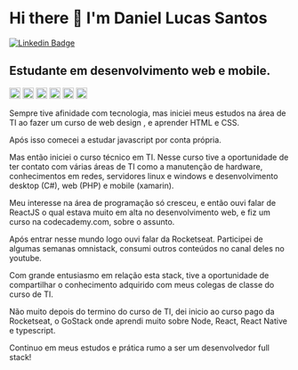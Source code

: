<!--
### Hi there 👋
**DanielSLucas/DanielSLucas** is a ✨ _special_ ✨ repository because its `README.md` (this file) appears on your GitHub profile.

Here are some ideas to get you started:

- 🔭 I’m currently working on ...
- 🌱 I’m currently learning ...
- 👯 I’m looking to collaborate on ...
- 🤔 I’m looking for help with ...
- 💬 Ask me about ...
- 📫 How to reach me: ...
- 😄 Pronouns: ...
- ⚡ Fun fact: ...
-->


# Hi there 👋 I'm Daniel Lucas Santos
[![Linkedin Badge](https://img.shields.io/badge/-LinkedIn-blue?style=flat-square&logo=Linkedin&logoColor=white&link=https://www.linkedin.com/in/daniel-lucas-p-m-santos-b287b893/)](https://www.linkedin.com/in/daniel-lucas-p-m-santos-b287b893/) 

## Estudante em desenvolvimento web e mobile.

<p align="left">
  <img src="https://devicons.github.io/devicon/devicon.git/icons/css3/css3-original-wordmark.svg" alt="css3"  width="20" height="20"/>
  <img src="https://devicons.github.io/devicon/devicon.git/icons/html5/html5-original-wordmark.svg" alt="html5"  width="20" height="20"/>
  <img src="https://devicons.github.io/devicon/devicon.git/icons/javascript/javascript-original.svg" alt="javascript" width="20" height="20"/>
  <img src="https://devicons.github.io/devicon/devicon.git/icons/nodejs/nodejs-original.svg" alt="nodejs" width="20" height="20"/>
  <img src="https://devicons.github.io/devicon/devicon.git/icons/react/react-original.svg" alt="react" width="20" height="20"/>
  <img src="https://devicons.github.io/devicon/devicon.git/icons/typescript/typescript-original.svg" alt="react" width="20" height="20"/>
  
</p>



Sempre tive afinidade com tecnologia, mas iniciei meus estudos na área de TI ao fazer um curso de web design , e aprender HTML e CSS.

Após isso comecei a estudar javascript por conta própria.

Mas então iniciei o curso técnico em TI. Nesse curso tive a oportunidade de ter contato com várias áreas de TI como a manutenção de hardware, conhecimentos em redes, servidores linux e windows e desenvolvimento desktop (C#), web (PHP) e mobile (xamarin).

Meu interesse na área de programação só cresceu, e então ouvi falar de ReactJS o qual estava muito em alta no desenvolvimento web, e fiz um curso na codecademy.com, sobre o assunto.

Após entrar nesse mundo logo ouvi falar da Rocketseat. Participei de algumas semanas omnistack, consumi outros conteúdos no canal deles no youtube.

Com grande entusiasmo em relação esta stack, tive a oportunidade de compartilhar o conhecimento adquirido com meus colegas de classe do curso de TI.

Não muito depois do termino do curso de TI, dei inicio ao curso pago da Rocketseat, o GoStack onde aprendi muito sobre Node, React, React Native e typescript.

Continuo em meus estudos e prática rumo a ser um desenvolvedor full stack!
